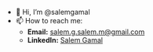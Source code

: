 - 👋 Hi, I’m @salemgamal  
- 📫 How to reach me:  
  - **Email:** salem.g.salem.m@gmail.com  
  - **LinkedIn:** [Salem Gamal](https://www.linkedin.com/in/salemgamall/)
